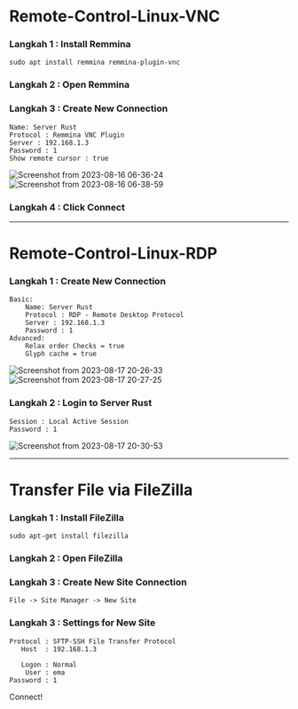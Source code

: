 # Remote-Control-Linux-VNC

### Langkah 1 : Install Remmina
```code
sudo apt install remmina remmina-plugin-vnc
```
### Langkah 2 : Open Remmina
### Langkah 3 : Create New Connection 
    Name: Server Rust
    Protocol : Remmina VNC Plugin
    Server : 192.168.1.3
    Password : 1
    Show remote cursor : true
![Screenshot from 2023-08-16 06-36-24](https://github.com/jsmile631/remote-control-linux/assets/136232449/40cb678b-37c3-47ba-a356-7c6fa1e31fcc)
![Screenshot from 2023-08-16 06-38-59](https://github.com/jsmile631/remote-control-linux/assets/136232449/721dc4dc-d988-4707-9490-2edf4edf796d)
### Langkah 4 : Click Connect
------------------------------------------------------------------------------------
# Remote-Control-Linux-RDP
### Langkah 1 : Create New Connection 
    Basic:
        Name: Server Rust
        Protocol : RDP - Remote Desktop Protocol
        Server : 192.168.1.3
        Password : 1
    Advanced:
        Relax order Checks = true
        Glyph cache = true
![Screenshot from 2023-08-17 20-26-33](https://github.com/jsmile631/remote-control-linux/assets/136232449/f3294d91-5ec2-4903-b9d6-88b503bf934f)
![Screenshot from 2023-08-17 20-27-25](https://github.com/jsmile631/remote-control-linux/assets/136232449/fa4f6770-173e-4b55-84ae-d380ec270aa9)
### Langkah 2 : Login to Server Rust
    Session : Local Active Session
    Password : 1
![Screenshot from 2023-08-17 20-30-53](https://github.com/jsmile631/remote-control-linux/assets/136232449/93d829b5-003d-4ee3-9384-47199a636344)

----------------------------------------

# Transfer File via FileZilla

### Langkah 1 : Install FileZilla
    sudo apt-get install filezilla
### Langkah 2 : Open FileZilla
### Langkah 3 : Create New Site Connection
    File -> Site Manager -> New Site
### Langkah 3 : Settings for New Site
    Protocol : SFTP-SSH File Transfer Protocol
       Host  : 192.168.1.3
    
       Logon : Normal
        User : ema
    Password : 1
Connect!
    

